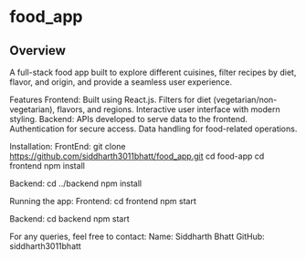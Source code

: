 # food_app

## Overview
A full-stack food app built to explore different cuisines, filter recipes by diet, flavor, and origin, and provide a seamless user experience.

Features
Frontend: Built using React.js.
Filters for diet (vegetarian/non-vegetarian), flavors, and regions.
Interactive user interface with modern styling.
Backend: APIs developed to serve data to the frontend.
Authentication for secure access.
Data handling for food-related operations.

Installation:
FrontEnd:
git clone https://github.com/siddharth3011bhatt/food_app.git
cd food-app
cd frontend
npm install

Backend: 
cd ../backend
npm install


Running the app:
Frontend: 
cd frontend
npm start

Backend: 
cd backend
npm start


For any queries, feel free to contact:
Name: Siddharth Bhatt
GitHub: siddharth3011bhatt
